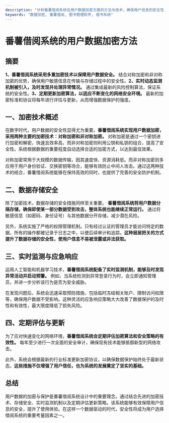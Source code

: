 ```yaml
---
description: "分析番薯借阅系统在用户数据加密方面的方法与技术，确保用户信息的安全性。"
keywords: "数据加密, 番薯借阅, 图书管理软件, 借书系统"
---
```

# 番薯借阅系统的用户数据加密方法

## 摘要

**1、番薯借阅系统采用多重加密技术以保障用户数据安全。** 结合对称加密和非对称加密的优势，确保用户敏感信息在传输与存储过程中的安全性。**2、实时动态监测机制被引入，及时发现并处理异常情况。** 通过集成最新的风险控制算法，保证系统的安全性。**3、定期更新加密算法，以适应不断变化的网络安全环境。** 最新的加密标准和协议将每年进行评估与更新，从而增强数据保护的强度。

## 一、加密技术概述

在数字时代，用户数据的安全性显得尤为重要。**番薯借阅系统实现用户数据加密，采用两种主要的加密技术：对称加密和非对称加密。** 对称加密是通过一个密钥进行加密和解密，快速且效率高，而非对称加密则利用公钥和私钥的组合，提高了安全性。系统根据数据的重要程度自动选择合适的加密方式，以达到最佳效果。

对称加密常用于大规模的数据传输，因其速度快、资源消耗低。而非对称加密则多应用于用户身份验证、交换密钥等场合，能够有效防止中间人攻击。通过这两种技术的结合，番薯借阅系统能够在保持高效的同时，也提供了完善的安全防护机制。

## 二、数据存储安全

除了加密技术，数据存储的安全措施同样至关重要。 **番薯借阅系统将用户数据分隔存储，确保即使某一部分数据受到攻击，整体系统也能继续正常运行。** 通过将敏感信息（如密码、身份证号）与其他数据分开存储，减少潜在风险。

另外，系统实施了严格的权限管理机制。只有经过认证的管理员才能访问特定的数据，所有的操作都被记录于日志之中，以便后续审计和追踪。**这种层层把关的方式提升了数据存储的安全性，使用户信息不易被泄露或非法获取。**

## 三、实时监测与应急响应

运用人工智能和机器学习技术，**番薯借阅系统配备了实时监测机制，能够及时发现异常活动并启动预警。** 例如，当系统检测到异常登录行为时，会立即通知管理员，并进一步分析该行为是否为安全威胁。

在发现问题后，系统会迅速采取预防措施，包括临时冻结相关账户、限制访问权限等，确保用户数据不受影响。这种灵活的应急响应策略大大改善了数据保护的及时性和有效性，最大限度降低了损失风险。

## 四、定期评估与更新

为了应对快速变化的网络环境，**番薯借阅系统会定期评估加密算法和安全策略的有效性。** 每年至少进行一次全面的安全审计，确保现有技术能够抵御新型的网络攻击。

此外，系统会根据最新的行业标准更新加密协议，以确保数据保护始终处于最新状态。**这些措施不仅增强了用户信任，也为系统的发展奠定了坚实的基础。**

## 总结

用户数据的加密与保护是番薯借阅系统设计中的重要理念。通过结合先进的加密技术、存储安全、实时监测机制以及定期评估更新策略，该系统能够有效保障用户信息的安全，提升了使用体验。在这样一个数据驱动的时代，安全性将成为用户选择借阅系统的重要考量因素之一。
